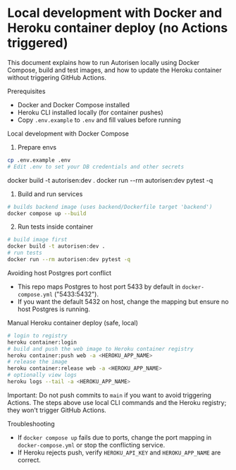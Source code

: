 # Local development with Docker and Heroku container deploy (no Actions triggered)

This document explains how to run Autorisen locally using Docker Compose, build and test images, and how to update the Heroku container without triggering GitHub Actions.

Prerequisites

- Docker and Docker Compose installed
- Heroku CLI installed locally (for container pushes)
- Copy `.env.example` to `.env` and fill values before running

Local development with Docker Compose

1. Prepare envs

```bash
cp .env.example .env
# Edit .env to set your DB credentials and other secrets
```

docker build -t autorisen:dev .
docker run --rm autorisen:dev pytest -q
1. Build and run services

```bash
# builds backend image (uses backend/Dockerfile target 'backend')
docker compose up --build
```

2. Run tests inside container

```bash
# build image first
docker build -t autorisen:dev .
# run tests
docker run --rm autorisen:dev pytest -q
```

Avoiding host Postgres port conflict
- This repo maps Postgres to host port 5433 by default in `docker-compose.yml` ("5433:5432").
- If you want the default 5432 on host, change the mapping but ensure no host Postgres is running.

Manual Heroku container deploy (safe, local)

```bash
# login to registry
heroku container:login
# build and push the web image to Heroku container registry
heroku container:push web -a <HEROKU_APP_NAME>
# release the image
heroku container:release web -a <HEROKU_APP_NAME>
# optionally view logs
heroku logs --tail -a <HEROKU_APP_NAME>
```

Important: Do not push commits to `main` if you want to avoid triggering Actions. The steps above use local CLI commands and the Heroku registry; they won't trigger GitHub Actions.

Troubleshooting
- If `docker compose up` fails due to ports, change the port mapping in `docker-compose.yml` or stop the conflicting service.
- If Heroku rejects push, verify `HEROKU_API_KEY` and `HEROKU_APP_NAME` are correct.

